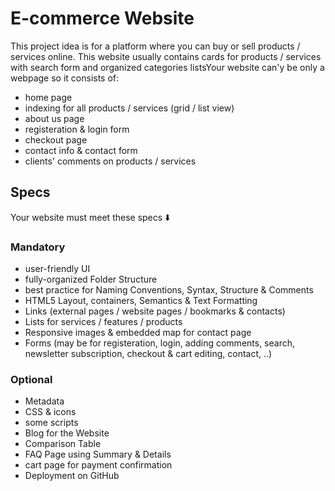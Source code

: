 # E-commerce Website
This project idea is for a platform where you can buy or sell products / services online. This website usually contains cards for products / services with search form and organized categories listsYour website can'y be only a webpage so it consists of:
- home page
- indexing for all products / services (grid / list view)
- about us page
- registeration & login form
- checkout page
- contact info & contact form
- clients' comments on products / services

## Specs
Your website must meet these specs ⬇️

### Mandatory
- user-friendly UI
- fully-organized Folder Structure
- best practice for Naming Conventions, Syntax, Structure & Comments
- HTML5 Layout, containers, Semantics & Text Formatting
- Links (external pages / website pages / bookmarks & contacts)
- Lists for services / features / products
- Responsive images & embedded map for contact page
- Forms (may be for registeration, login, adding comments, search, newsletter subscription, checkout & cart editing, contact, ..)

### Optional
- Metadata
- CSS & icons
- some scripts
- Blog for the Website
- Comparison Table
- FAQ Page using Summary & Details
- cart page for payment confirmation
- Deployment on GitHub
